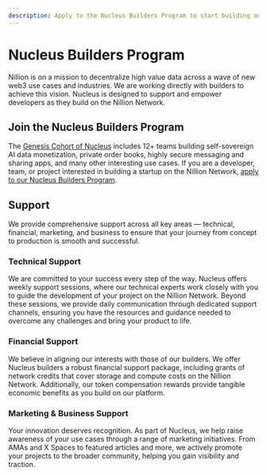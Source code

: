 ```yaml
---
description: Apply to the Nucleus Builders Program to start building on Nillion
---
```


# Nucleus Builders Program

Nillion is on a mission to decentralize high value data across a wave of new web3 use cases and industries. We are working directly with builders to achieve this vision. Nucleus is designed to support and empower developers as they build on the Nillion Network.

## Join the Nucleus Builders Program

The [Genesis Cohort of Nucleus](https://medium.com/@Nillion_Network/next-on-nillion-the-nucleus-builders-program-45aeaf158214) includes 12+ teams building self-sovereign AI data monetization, private order books, highly secure messaging and sharing apps, and many other interesting use cases. If you are a developer, team, or project interested in building a startup on the Nillion Network, [apply to our Nucleus Builders Program](https://app.deform.cc/form/51a162ff-4ffb-4d9b-86ec-249f087a332f/).

## Support

We provide comprehensive support across all key areas — technical, financial, marketing, and business to ensure that your journey from concept to production is smooth and successful.

### Technical Support

We are committed to your success every step of the way. Nucleus offers weekly support sessions, where our technical experts work closely with you to guide the development of your project on the Nillion Network. Beyond these sessions, we provide daily communication through dedicated support channels, ensuring you have the resources and guidance needed to overcome any challenges and bring your product to life.

### Financial Support

We believe in aligning our interests with those of our builders. We offer Nucleus builders a robust financial support package, including grants of network credits that cover storage and compute costs on the Nillion Network. Additionally, our token compensation rewards provide tangible economic benefits as you build on our platform.

### Marketing & Business Support

Your innovation deserves recognition. As part of Nucleus, we help raise awareness of your use cases through a range of marketing initiatives. From AMAs and X Spaces to featured articles and more, we actively promote your projects to the broader community, helping you gain visibility and traction.
